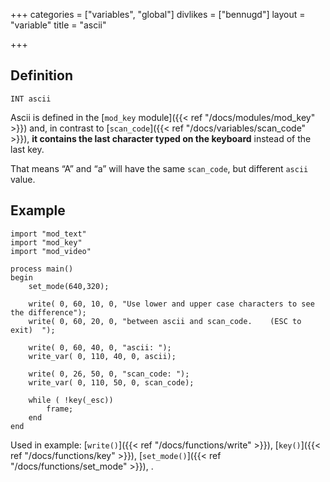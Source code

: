 +++
categories = ["variables", "global"]
divlikes = ["bennugd"]
layout = "variable"
title = "ascii"

+++

## Definition

    INT ascii

Ascii is defined in the [`mod_key` module]({{< ref "/docs/modules/mod_key" >}}) and, in contrast to [`scan_code`]({{< ref "/docs/variables/scan_code" >}}), **it contains the last character typed on the keyboard** instead of the last key.

That means “A” and “a” will have the same `scan_code`, but different `ascii` value.

## Example

```
import "mod_text"
import "mod_key"
import "mod_video"

process main()
begin
    set_mode(640,320);

    write( 0, 60, 10, 0, "Use lower and upper case characters to see the difference");
    write( 0, 60, 20, 0, "between ascii and scan_code.    (ESC to exit)  ");

    write( 0, 60, 40, 0, "ascii: ");
    write_var( 0, 110, 40, 0, ascii);

    write( 0, 26, 50, 0, "scan_code: ");
    write_var( 0, 110, 50, 0, scan_code);

    while ( !key(_esc))
        frame;
    end
end
```

Used in example: [`write()`]({{< ref "/docs/functions/write" >}}), [`key()`]({{< ref "/docs/functions/key" >}}), [`set_mode()`]({{< ref "/docs/functions/set_mode" >}}), .
